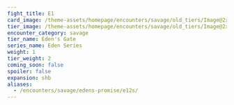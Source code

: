 ```yaml
---
fight_title: E1
card_image: /theme-assets/homepage/encounters/savage/old_tiers/Image@2x.png
tier_image: /theme-assets/homepage/encounters/savage/old_tiers/Image@2x.png
encounter_category: savage
tier_name: Eden's Gate
series_name: Eden Series
weight: 1
tier_weight: 2
coming_soon: false
spoiler: false
expansion: shb
aliases:
  - /encounters/savage/edens-promise/e12s/
---
```

